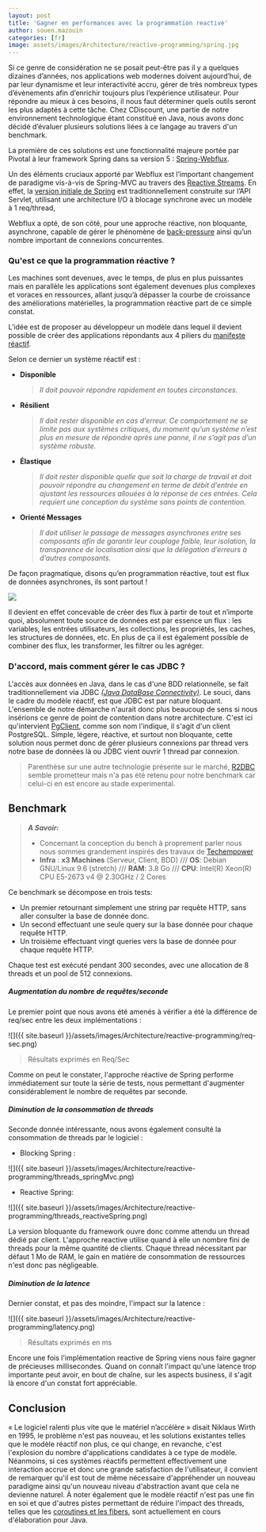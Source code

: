 ```yaml
---
layout: post
title: 'Gagner en performances avec la programmation reactive'
author: souen.mazouin
categories: [fr]
image: assets/images/Architecture/reactive-programming/spring.jpg
---
```


Si ce genre de considération ne se posait peut-être pas il y a quelques dizaines d’années, nos applications web modernes doivent aujourd’hui, de par leur dynamisme et leur interactivité accru, gérer de très nombreux types d’évènements afin d’enrichir toujours plus l’expérience utilisateur.
Pour répondre au mieux à ces besoins, il nous faut déterminer quels outils seront les plus adaptés à cette tâche.
Chez CDiscount, une partie de notre environnement technologique étant constitué en Java, nous avons donc décidé d’évaluer plusieurs solutions liées à ce langage au travers d'un benchmark.

La première de ces solutions est une fonctionnalité majeure portée par Pivotal à leur framework Spring dans sa version 5 : [Spring-Webflux](https://docs.spring.io/spring/docs/current/spring-framework-reference/web-reactive.html).

Un des éléments cruciaux apporté par Webflux est l’important changement de paradigme vis-à-vis de Spring-MVC au travers des [Reactive Streams](https://www.reactive-streams.org/).
En effet, la [version initiale de Spring](https://docs.spring.io/spring/docs/current/spring-framework-reference/web.html#mvc) est traditionnellement construite sur l’API Servlet, utilisant une architecture I/O à blocage synchrone avec un modèle à 1 req/thread,

Webflux a opté, de son côté, pour une approche réactive, non bloquante, asynchrone, capable de gérer le phénomène de [back-pressure](https://blog.octo.com/les-strategies-de-gestion-de-pression-partie-i/) ainsi qu’un nombre important de connexions concurrentes.

### Qu'est ce que la programmation réactive ?

Les machines sont devenues, avec le temps, de plus en plus puissantes mais en parallèle les applications sont également devenues plus complexes et voraces en ressources, allant jusqu’à dépasser la courbe de croissance des améliorations matérielles, la programmation réactive part de ce simple constat.

L’idée est de proposer au développeur un modèle dans lequel il devient possible de créer des applications répondants aux 4 piliers du [manifeste réactif](https://www.reactivemanifesto.org/fr).

Selon ce dernier un système réactif est :

-   **Disponible**

    > _Il doit pouvoir répondre rapidement en toutes circonstances._

-   **Résilient**

    > _Il doit rester disponible en cas d’erreur. Ce comportement ne se limite pas aux systèmes critiques, du moment qu’un système n’est plus en mesure de répondre après une panne, il ne s’agit pas d’un système robuste._

-   **Élastique**

    > _Il doit rester disponible quelle que soit la charge de travail et doit pouvoir répondre au changement en terme de débit d’entrée en ajustant les ressources allouées à la réponse de ces entrées. Cela requiert une conception du système sans points de contention._

*   **Orienté Messages**

    > _Il doit utiliser le passage de messages asynchrones entre ses composants afin de garantir leur couplage faible, leur isolation, la transparence de localisation ainsi que la délégation d’erreurs à d’autres composants._

De façon pragmatique, disons qu’en programmation réactive, tout est flux de données asynchrones, ils sont partout !

![](https://media1.tenor.com/images/ecd1452251b6d76865cfb7e1b6ebe701/tenor.gif?itemid=4867927)

Il devient en effet concevable de créer des flux à partir de tout et n’importe quoi, absolument toute source de données est par essence un flux : les variables, les entrées utilisateurs, les collections, les propriétés, les caches, les structures de données, etc.
En plus de ça il est également possible de combiner des flux, les transformer, les filtrer ou les agréger.

### D'accord, mais comment gérer le cas JDBC ?

L'accès aux données en Java, dans le cas d'une BDD relationnelle, se fait traditionnellement via JDBC _[(Java DataBase Connectivity)](https://fr.wikipedia.org/wiki/Java_Database_Connectivity)_. Le souci, dans le cadre du modèle réactif, est que JDBC est par nature bloquant. L'ensemble de notre démarche n'aurait donc plus beaucoup de sens si nous insérions ce genre de point de contention dans notre architecture.
C'est ici qu'intervient [PgClient](https://www.julienviet.com/reactive-pg-client/guide/java/),
comme son nom l'indique, il s'agit d'un client PostgreSQL.
Simple, légere, réactive, et surtout non bloquante, cette solution nous permet donc de gérer plusieurs connexions par thread vers notre base de données là ou JDBC vient ouvrir 1 thread par connexion.

> Parenthèse sur une autre technologie présente sur le marché, [R2DBC](https://r2dbc.io/) semble prometteur mais n'a pas été retenu pour notre benchmark car celui-ci en est encore au stade experimental.

## Benchmark

> **_A Savoir:_**
>
> -   Concernant la conception du bench à proprement parler nous nous sommes grandement inspirés des travaux de [Techempower](http://www.techempower.com/)
> -   **Infra** :
>     **x3 Machines** (Serveur, Client, BDD) ///
>     **OS**: Debian GNU/Linux 9.6 (stretch) ///
>     **RAM**: 3.8 Go ///
>     **CPU**: Intel(R) Xeon(R) CPU E5-2673 v4 @ 2.30GHz / 2 Cores

Ce benchmark se décompose en trois tests:

-   Un premier retournant simplement une string par requête HTTP, sans aller consulter la base de donnée donc.
-   Un second effectuant une seule query sur la base donnée pour chaque requête HTTP.
-   Un troisième effectuant vingt queries vers la base de donnée pour chaque requête HTTP.

Chaque test est exécuté pendant 300 secondes, avec une allocation de 8 threads et un pool de 512 connexions.

##### Augmentation du nombre de requêtes/seconde

Le premier point que nous avons été amenés à vérifier a été la différence de req/sec entre les deux implémentations :

![]({{ site.baseurl }}/assets/images/Architecture/reactive-programming/req-sec.png)

> Résultats exprimés en Req/Sec

Comme on peut le constater, l'approche réactive de Spring performe immédiatement sur toute la série de tests, nous permettant d'augmenter considérablement le nombre de requêtes par seconde.

##### Diminution de la consommation de threads

Seconde donnée intéressante, nous avons également consulté la consommation de threads par le logiciel :

-   Blocking Spring :

![]({{ site.baseurl }}/assets/images/Architecture/reactive-programming/threads_springMvc.png)

-   Reactive Spring:

![]({{ site.baseurl }}/assets/images/Architecture/reactive-programming/threads_reactiveSpring.png)

La version bloquante du framework ouvre donc comme attendu un thread dédié par client. L'approche reactive utilise quand à elle un nombre fini de threads pour la même quantité de clients. Chaque thread nécessitant par défaut 1 Mo de RAM, le gain en matière de consommation de ressources n'est donc pas négligeable.

##### Diminution de la latence

Dernier constat, et pas des moindre, l'impact sur la latence :

![]({{ site.baseurl }}/assets/images/Architecture/reactive-programming/latency.png)

> Résultats exprimés en ms

Encore une fois l'implémentation reactive de Spring viens nous faire gagner de précieuses millisecondes.
Quand on connaît l'impact qu'une latence trop importante peut avoir, en bout de chaîne, sur les aspects business, il s'agit là encore d'un constat fort appréciable.

## Conclusion

« Le logiciel ralenti plus vite que le matériel n’accélère » disait Niklaus Wirth en 1995, le problème n'est pas nouveau, et les solutions existantes telles que le modèle réactif non plus, ce qui change, en revanche, c'est l'explosion du nombre d'applications candidates à ce type de modèle.
Néanmoins, si ces systèmes réactifs permettent effectivement une interaction accrue et donc une grande satisfaction de l'utilisateur, il convient de remarquer qu'il est tout de même nécessaire d'appréhender un nouveau paradigme ainsi qu'un nouveau niveau d'abstraction avant que cela ne devienne naturel. À noter également que le modèle réactif n'est pas une fin en soi et que d'autres pistes permettant de réduire l'impact des threads, telles que les [coroutines et les fibers](https://medium.com/software-development-2/coroutines-and-fibers-why-and-when-5798f08464fd), sont actuellement en cours d'élaboration pour Java.

